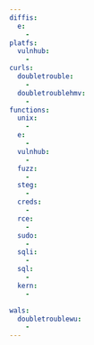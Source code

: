 ```yaml
---
diffis:
  e:
    -
platfs:
  vulnhub:
    -
curls:
  doubletrouble:
    -
  doubletroublehmv:
    -
functions:
  unix:
    -
  e:
    -
  vulnhub:
    -
  fuzz:
    -
  steg:
    -
  creds:
    -
  rce:
    -
  sudo:
    -
  sqli:
    -
  sql:
    -
  kern:
    -

wals:
  doubletroublewu:
    -
---
```

